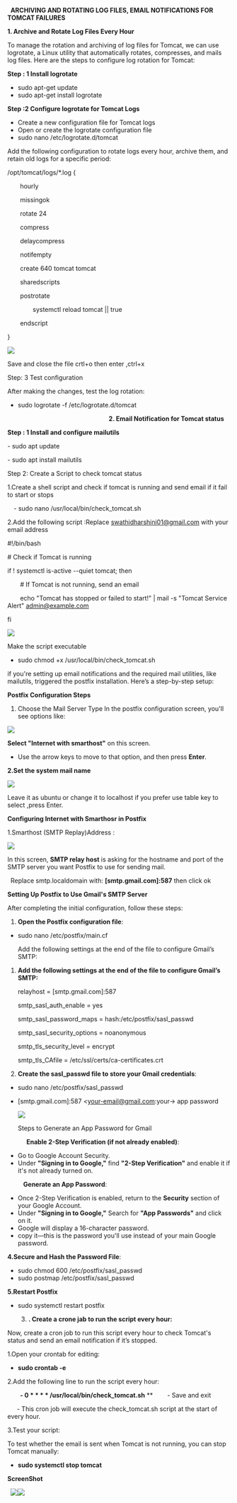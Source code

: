 ﻿` `**ARCHIVING AND ROTATING LOG FILES, EMAIL NOTIFICATIONS FOR TOMCAT FAILURES**

**1. Archive and Rotate Log Files Every Hour**

To manage the rotation and archiving of log files for Tomcat, we can use logrotate, a Linux utility that automatically rotates, compresses, and mails log files. Here are the steps to configure log rotation for Tomcat:

**Step : 1 Install logrotate**

- sudo apt-get update
- sudo apt-get install logrotate

**Step :2  Configure logrotate for Tomcat Logs**

- Create a new configuration file for Tomcat logs
- Open or create the logrotate configuration file
- sudo nano /etc/logrotate.d/tomcat

Add the following configuration to rotate logs every hour, archive them, and retain old logs for a specific period:

/opt/tomcat/logs/\*.log { 

`    `hourly

`    `missingok

`    `rotate 24

`    `compress

`    `delaycompress

`    `notifempty

`    `create 640 tomcat tomcat

`    `sharedscripts

`    `postrotate

`        `systemctl reload tomcat || true

`    `endscript

}

![](Aspose.Words.60db1d15-09cc-42b0-9e28-53d3e53ee80e.001.png)

Save and close the file crtl+o then enter ,ctrl+x

Step: 3 Test configuration

After making the changes, test the log rotation:

- sudo logrotate -f /etc/logrotate.d/tomcat

`                                `**2. Email Notification for Tomcat status**

**Step : 1 Install and configure mailutils**

\- sudo apt update

\- sudo apt install mailutils

Step 2: Create a Script to check tomcat status

1\.Create a shell script and check if tomcat is running and send email if it fail to start or stops

`  `- sudo nano /usr/local/bin/check\_tomcat.sh

2\.Add the following script :Replace <swathidharshini01@gmail.com> with your email address

#!/bin/bash

\# Check if Tomcat is running

if ! systemctl is-active --quiet tomcat; then

`    `# If Tomcat is not running, send an email

`    `echo "Tomcat has stopped or failed to start!" | mail -s "Tomcat Service Alert" admin@example.com

fi



![](Aspose.Words.60db1d15-09cc-42b0-9e28-53d3e53ee80e.002.png)

Make the script executable

- sudo chmod +x /usr/local/bin/check\_tomcat.sh

if you're setting up email notifications and the required mail utilities, like mailutils, triggered the postfix installation. Here’s a step-by-step setup:

**Postfix Configuration Steps**

1. Choose the Mail Server Type
   In the postfix configuration screen, you'll see options like:

![](Aspose.Words.60db1d15-09cc-42b0-9e28-53d3e53ee80e.003.png)

**Select "Internet with smarthost"** on this screen.

- Use the arrow keys to move to that option, and then press **Enter**.

**2.Set the system mail name**

![](Aspose.Words.60db1d15-09cc-42b0-9e28-53d3e53ee80e.004.png)

Leave it as ubuntu or change it to localhost if you prefer use table key to select <ok>,press Enter.

**Configuring Internet with Smarthosr in Postfix**

1\.Smarthost (SMTP Replay)Address :

![](Aspose.Words.60db1d15-09cc-42b0-9e28-53d3e53ee80e.005.png)

In this screen, **SMTP relay host** is asking for the hostname and port of the SMTP server you want Postfix to use for sending mail.

` `Replace smtp.localdomain with: **[smtp.gmail.com]:587**  then click ok

**Setting Up Postfix to Use Gmail's SMTP Server**

After completing the initial configuration, follow these steps:

1. **Open the Postfix configuration file**:
- sudo nano /etc/postfix/main.cf

  Add the following settings at the end of the file to configure Gmail’s SMTP:

1. **Add the following settings at the end of the file to configure Gmail’s SMTP:**

   relayhost = [smtp.gmail.com]:587

   smtp\_sasl\_auth\_enable = yes

   smtp\_sasl\_password\_maps = hash:/etc/postfix/sasl\_passwd

   smtp\_sasl\_security\_options = noanonymous

   smtp\_tls\_security\_level = encrypt

   smtp\_tls\_CAfile = /etc/ssl/certs/ca-certificates.crt

1. **Create the sasl\_passwd file to store your Gmail credentials**:
- sudo nano /etc/postfix/sasl\_passwd
- [smtp.gmail.com]:587    <your-email@gmail.com:your-> app password

  ![](Aspose.Words.60db1d15-09cc-42b0-9e28-53d3e53ee80e.006.png)

  Steps to Generate an App Password for Gmail

`      `**Enable 2-Step Verification (if not already enabled)**:

- Go to Google Account Security.
- Under **"Signing in to Google,"** find **"2-Step Verification"** and enable it if it's not already turned on.

`     `**Generate an App Password**:

- Once 2-Step Verification is enabled, return to the **Security** section of your Google Account.
- Under **"Signing in to Google,"** Search for **"App Passwords"** and click on it.
- Google will display a 16-character password.
- copy it—this is the password you'll use instead of your main Google password.

**4.Secure and Hash the Password File**:

- sudo chmod 600 /etc/postfix/sasl\_passwd
- sudo postmap /etc/postfix/sasl\_passwd

**5.Restart Postfix**

- sudo systemctl restart postfix


  3. **. Create a crone jab to run the script every hour:**

Now, create a cron job to run this script every hour to check Tomcat's status and send an email notification if it’s stopped.

1\.Open your crontab for editing:

- **sudo crontab -e**

2\.Add the following line to run the script every hour:

`    `**- 0 \* \* \* \* /usr/local/bin/check\_tomcat.sh**
**
`    `- Save and exit

`   `- This cron job will execute the check\_tomcat.sh script at the start of every hour.

3\.Test your script:

To test whether the email is sent when Tomcat is not running, you can stop Tomcat manually:

- **sudo systemctl stop tomcat**

**ScreenShot**

` `![](Aspose.Words.60db1d15-09cc-42b0-9e28-53d3e53ee80e.007.jpeg)![](Aspose.Words.60db1d15-09cc-42b0-9e28-53d3e53ee80e.008.jpeg)


